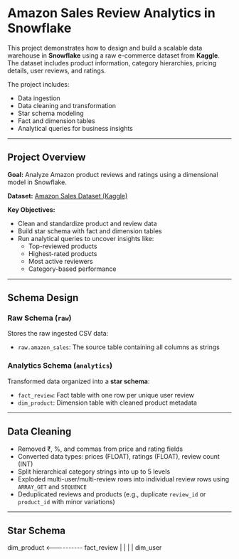 # Amazon Sales Review Analytics in Snowflake

This project demonstrates how to design and build a scalable data warehouse in **Snowflake** using a raw e-commerce dataset from **Kaggle**. The dataset includes product information, category hierarchies, pricing details, user reviews, and ratings.

The project includes:
- Data ingestion
- Data cleaning and transformation
- Star schema modeling
- Fact and dimension tables
- Analytical queries for business insights

---

## Project Overview

**Goal:** Analyze Amazon product reviews and ratings using a dimensional model in Snowflake.

**Dataset:** [Amazon Sales Dataset (Kaggle)](https://www.kaggle.com/datasets/karkavelrajaj/amazon-sales-dataset/)

**Key Objectives:**
- Clean and standardize product and review data
- Build star schema with fact and dimension tables
- Run analytical queries to uncover insights like:
  - Top-reviewed products
  - Highest-rated products
  - Most active reviewers
  - Category-based performance

---

## Schema Design

### Raw Schema (`raw`)
Stores the raw ingested CSV data:
- `raw.amazon_sales`: The source table containing all columns as strings

### Analytics Schema (`analytics`)
Transformed data organized into a **star schema**:
- `fact_review`: Fact table with one row per unique user review
- `dim_product`: Dimension table with cleaned product metadata

---

## Data Cleaning

- Removed ₹, %, and commas from price and rating fields
- Converted data types: prices (FLOAT), ratings (FLOAT), review count (INT)
- Split hierarchical category strings into up to 5 levels
- Exploded multi-user/multi-review rows into individual review rows using `ARRAY_GET` and `SEQUENCE`
- Deduplicated reviews and products (e.g., duplicate `review_id` or `product_id` with minor variations)

---

## Star Schema 

dim_product <---------- fact_review
                            |
                            |
                            |
                            |
                        dim_user
